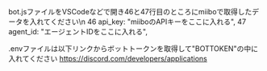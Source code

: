 bot.jsファイルをVSCodeなどで開き46と47行目のところにmiiboで取得したデータを入れてください\n
46 api_key: "miiboのAPIキーをここに入れる",
47 agent_id: "エージェントIDをここに入れる",


.envファイルは以下リンクからボットトークンを取得して"BOTTOKEN"の中に入れてください
https://discord.com/developers/applications

